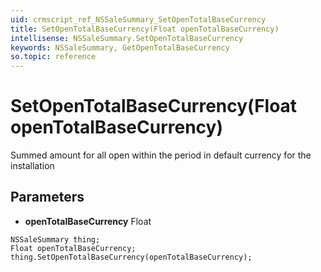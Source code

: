 ```yaml
---
uid: crmscript_ref_NSSaleSummary_SetOpenTotalBaseCurrency
title: SetOpenTotalBaseCurrency(Float openTotalBaseCurrency)
intellisense: NSSaleSummary.SetOpenTotalBaseCurrency
keywords: NSSaleSummary, GetOpenTotalBaseCurrency
so.topic: reference
---
```


# SetOpenTotalBaseCurrency(Float openTotalBaseCurrency)

Summed amount for all open within the period in default currency for the installation

## Parameters

* **openTotalBaseCurrency** Float

```crmscript
NSSaleSummary thing;
Float openTotalBaseCurrency;
thing.SetOpenTotalBaseCurrency(openTotalBaseCurrency);
```


